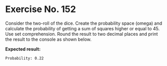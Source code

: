 # Exercise No. 152

Consider the two-roll of the dice. Create the probability space (omega) and calculate the probability of getting a sum of squares higher or equal to 45. Use set comprehension. Round the result to two decimal places and print the result to the console as shown below.


**Expected result:**


    Probability: 0.22


